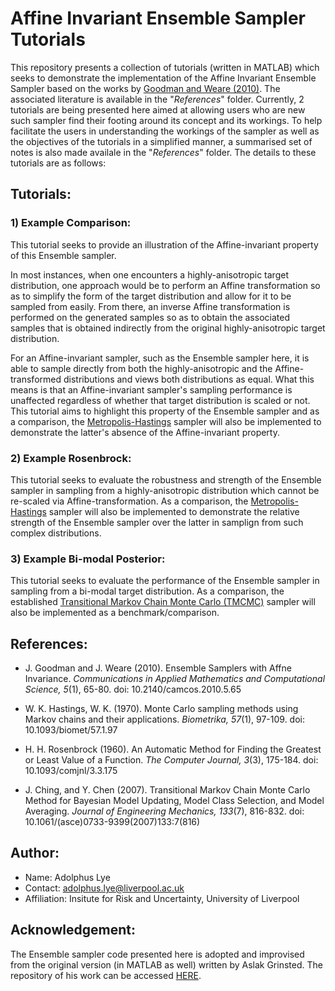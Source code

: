 # Affine Invariant Ensemble Sampler Tutorials
This repository presents a collection of tutorials (written in MATLAB) which seeks to demonstrate the implementation of the Affine Invariant Ensemble Sampler based on the works by [Goodman and Weare (2010)](https://projecteuclid.org/euclid.camcos/1513731992). The associated literature is available in the "*References*" folder. Currently, 2 tutorials are being presented here aimed at allowing users who are new such sampler find their footing around its concept and its workings. To help facilitate the users in understanding the workings of the sampler as well as the objectives of the tutorials in a simplified manner, a summarised set of notes is also made availale in the "*References*" folder. The details to these tutorials are as follows:

## Tutorials:

### 1) Example Comparison:
This tutorial seeks to provide an illustration of the Affine-invariant property of this Ensemble sampler. 

In most instances, when one encounters a highly-anisotropic target distribution, one approach would be to perform an Affine transformation so as to simplify the form of the target distribution and allow for it to be sampled from easily. From there, an inverse Affine transformation is performed on the generated samples so as to obtain the associated samples that is obtained indirectly from the original highly-anisotropic target distribution. 

For an Affine-invariant sampler, such as the Ensemble sampler here, it is able to sample directly from both the highly-anisotropic and the Affine-transformed distributions and views both distributions as equal. What this means is that an Affine-invariant sampler's sampling performance is unaffected regardless of whether that target distribution is scaled or not. This tutorial aims to highlight this property of the Ensemble sampler and as a comparison, the [Metropolis-Hastings](https://doi.org/10.1093/biomet/57.1.97) sampler will also be implemented to demonstrate the latter's absence of the Affine-invariant property.

### 2) Example Rosenbrock:
This tutorial seeks to evaluate the robustness and strength of the Ensemble sampler in sampling from a highly-anisotropic distribution which cannot be re-scaled via Affine-transformation. As a comparison, the [Metropolis-Hastings](https://doi.org/10.1093/biomet/57.1.97) sampler will also be implemented to demonstrate the relative strength of the Ensemble sampler over the latter in samplign from such complex distributions.

### 3) Example Bi-modal Posterior:
This tutorial seeks to evaluate the performance of the Ensemble sampler in sampling from a bi-modal target distribution. As a comparison, the established [Transitional Markov Chain Monte Carlo (TMCMC)](https://doi.org/10.1061/(ASCE)0733-9399(2007)133:7(816)) sampler will also be implemented as a benchmark/comparison. 

## References:
* J. Goodman and J. Weare (2010). Ensemble Samplers with Affne Invariance.
*Communications in Applied Mathematics and Computational Science, 5*(1), 65-80. doi: 10.2140/camcos.2010.5.65

* W. K. Hastings, W. K. (1970). Monte Carlo sampling methods using Markov chains and their applications. *Biometrika, 57*(1), 97-109. doi: 10.1093/biomet/57.1.97

* H. H. Rosenbrock (1960). An Automatic Method for Finding the Greatest or Least Value of a Function. *The Computer Journal, 3*(3), 175-184. doi: 10.1093/comjnl/3.3.175

* J. Ching, and Y. Chen (2007). Transitional Markov Chain Monte Carlo Method for Bayesian Model Updating, Model Class Selection, and Model Averaging. *Journal of Engineering Mechanics, 133*(7), 816-832. doi: 10.1061/(asce)0733-9399(2007)133:7(816) 

## Author:
* Name: Adolphus Lye
* Contact: adolphus.lye@liverpool.ac.uk
* Affiliation: Insitute for Risk and Uncertainty, University of Liverpool

## Acknowledgement:
The Ensemble sampler code presented here is adopted and improvised from the original version (in MATLAB as well) written by Aslak Grinsted. The repository of his work can be accessed [HERE](https://github.com/grinsted/gwmcmc). 
